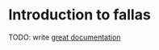 # Introduction to fallas

TODO: write [great documentation](http://jacobian.org/writing/what-to-write/)
